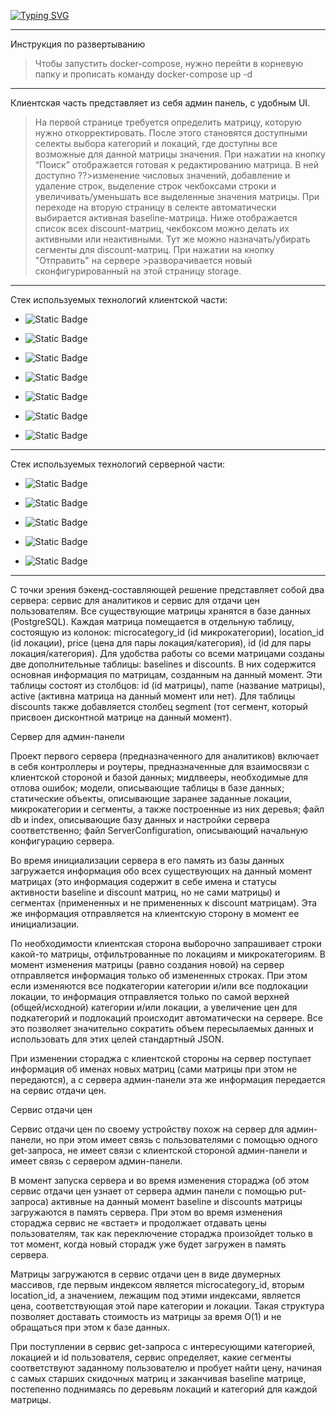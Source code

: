 [![Typing SVG](https://readme-typing-svg.demolab.com?font=Fira+Code&pause=1000&random=false&width=435&lines=%D0%94%D0%BE%D0%BA%D1%83%D0%BC%D0%B5%D0%BD%D1%82%D0%B0%D1%86%D0%B8%D1%8F+%D0%BA+%D0%BA%D0%B5%D0%B9%D1%81%D1%83+%D0%B0%D0%B2%D0%B8%D1%82%D0%BE)](https://geekbattle.online/events/it-purple-hack)

---
Инструкция по развертыванию
>Чтобы запустить docker-compose, нужно перейти в корневую папку и прописать команду docker-compose up -d

---
Клиентская часть представляет из себя админ панель, с удобным UI.

>На первой странице требуется определить матрицу, которую нужно откорректировать. После этого становятся доступными селекты выбора категорий и локаций, где доступны все возможные для данной матрицы значения. При нажатии на кнопку “Поиск” отображается готовая к редактированию матрица. В ней доступно ??>изменение числовых значений, добавление и удаление строк, выделение строк чекбоксами строки и увеличивать/уменьшать все выделенные значения матрицы.
>При переходе на вторую страницу в селекте автоматически выбирается активная baseline-матрица. Ниже отображается список всех discount-матриц, чекбоксом можно делать их активными или неактивными. Тут же можно назначать/убирать сегменты для discount-матриц. При нажатии на кнопку "Отправить" на сервере >разворачивается новый сконфигурированный на этой страницу storage.

---

Стек используемых технологий клиентской части:

* ![Static Badge](https://img.shields.io/badge/TypeScript-007ACC?style=for-the-badge&logo=typescript&logoColor=white)
  
* ![Static Badge](https://img.shields.io/badge/React-20232A?style=for-the-badge&logo=react&logoColor=61DAFB)
  
* ![Static Badge](https://img.shields.io/badge/Vite-B73BFE?style=for-the-badge&logo=vite&logoColor=FFD62E)
  
* ![Static Badge](https://img.shields.io/badge/Material%20UI-007FFF?style=for-the-badge&logo=mui&logoColor=white)
  
* ![Static Badge](https://img.shields.io/badge/axios-671ddf?&style=for-the-badge&logo=axios&logoColor=white)
  
* ![Static Badge](https://img.shields.io/badge/Tailwind_CSS-38B2AC?style=for-the-badge&logo=tailwind-css&logoColor=white)
  
* ![Static Badge](https://img.shields.io/badge/Figma-F24E1E?style=for-the-badge&logo=figma&logoColor=white)

---
Стек используемых технологий серверной части:
* ![Static Badge](https://img.shields.io/badge/Node%20js-339933?style=for-the-badge&logo=nodedotjs&logoColor=white)

* ![Static Badge](https://img.shields.io/badge/JavaScript-323330?style=for-the-badge&logo=javascript&logoColor=F7DF1E)

* ![Static Badge](https://img.shields.io/badge/PostgreSQL-316192?style=for-the-badge&logo=postgresql&logoColor=white)

* ![Static Badge](https://img.shields.io/badge/Express%20js-000000?style=for-the-badge&logo=express&logoColor=white)

* ![Static Badge](https://img.shields.io/badge/Sequelize-52B0E7?style=for-the-badge&logo=Sequelize&logoColor=white)

---
С точки зрения бэкенд-составляющей решение представляет собой два сервера: сервис для аналитиков и сервис для отдачи цен пользователям. Все существующие матрицы хранятся в базе данных (PostgreSQL). Каждая матрица помещается в отдельную таблицу, состоящую из колонок: microcategory_id (id микрокатегории), location_id (id локации), price (цена для пары локация/категория), id (id для пары локация/категория). Для удобства работы со всеми матрицами созданы две дополнительные таблицы: baselines и discounts. В них содержится основная информация по матрицам, созданным на данный момент. Эти таблицы состоят из столбцов: id (id матрицы), name (название матрицы), active (активна матрица на данный момент или нет). Для таблицы discounts также добавляется столбец segment (тот сегмент, который присвоен дисконтной матрице на данный момент).

Сервер для админ-панели

Проект первого сервера (предназначенного для аналитиков) включает в себя контроллеры и роутеры, предназначенные для взаимосвязи с клиентской стороной и базой данных; мидлвееры, необходимые для отлова ошибок; модели, описывающие таблицы в базе данных; статические объекты, описывающие заранее заданные локации, микрокатегории и сегменты, а также построенные из них деревья; файл db и index, описывающие базу данных и настройки сервера соответственно; файл ServerConfiguration, описывающий начальную конфигурацию сервера.

Во время инициализации сервера в его память из базы данных загружается информация обо всех существующих на данный момент матрицах (это информация содержит в себе имена и статусы активности baseline и discount матриц, но не сами матрицы) и сегментах (примененных и не примененных к discount матрицам). Эта же информация отправляется на клиентскую сторону в момент ее инициализации.

По необходимости клиентская сторона выборочно запрашивает строки какой-то матрицы, отфильтрованные по локациям и микрокатегориям. В момент изменения матрицы (равно создания новой) на сервер отправляется информация только об измененных строках. При этом если изменяются все подкатегории категории и/или все подлокации локации, то информация отправляется только по самой верхней (общей/исходной) категории и/или локации, а увеличение цен для подкатегорий и подлокаций происходит автоматически на сервере. Все это позволяет значительно сократить объем пересылаемых данных и использовать для этих целей стандартный JSON.

При изменении стораджа с клиентской стороны на сервер поступает информация об именах новых матриц (сами матрицы при этом не передаются), а с сервера админ-панели эта же информация передается на сервис отдачи цен.

Сервис отдачи цен

Сервис отдачи цен по своему устройству похож на сервер для админ-панели, но при этом имеет связь с пользователями с помощью одного get-запроса, не имеет связи с клиентской стороной админ-панели и имеет связь с сервером админ-панели.

В момент запуска сервера и во время изменения стораджа (об этом сервис отдачи цен узнает от сервера админ панели с помощью put-запроса) активные на данный момент baseline и discounts матрицы загружаются в память сервера. При этом во время изменения стораджа сервис не «встает» и продолжает отдавать цены пользователям, так как переключение стораджа произойдет только в тот момент, когда новый сторадж уже будет загружен в память сервера.

Матрицы загружаются в сервис отдачи цен в виде двумерных массивов, где первым индексом является microcategory_id, вторым location_id, а значением, лежащим под этими индексами, является цена, соответствующая этой паре категории и локации. Такая структура позволяет доставать стоимость из матрицы за время O(1) и не обращаться при этом к базе данных.

При поступлении в сервис get-запроса с интересующими категорией, локацией и id пользователя, сервис определяет, какие сегменты соответствуют заданному пользователю и пробует найти цену, начиная с самых старших скидочных матриц и заканчивая baseline матрице, постепенно поднимаясь по деревьям локаций и категорий для каждой матрицы.

